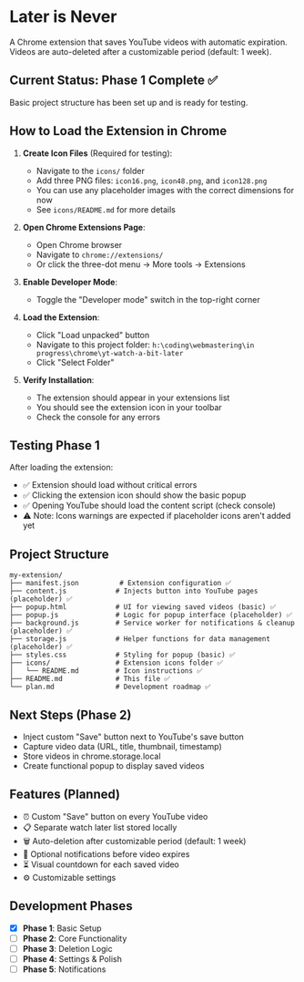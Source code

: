 # Later is Never

A Chrome extension that saves YouTube videos with automatic expiration. Videos are auto-deleted after a customizable period (default: 1 week).

## Current Status: Phase 1 Complete ✅

Basic project structure has been set up and is ready for testing.

## How to Load the Extension in Chrome

1. **Create Icon Files** (Required for testing):

   - Navigate to the `icons/` folder
   - Add three PNG files: `icon16.png`, `icon48.png`, and `icon128.png`
   - You can use any placeholder images with the correct dimensions for now
   - See `icons/README.md` for more details

2. **Open Chrome Extensions Page**:

   - Open Chrome browser
   - Navigate to `chrome://extensions/`
   - Or click the three-dot menu → More tools → Extensions

3. **Enable Developer Mode**:

   - Toggle the "Developer mode" switch in the top-right corner

4. **Load the Extension**:

   - Click "Load unpacked" button
   - Navigate to this project folder: `h:\coding\webmastering\in progress\chrome\yt-watch-a-bit-later`
   - Click "Select Folder"

5. **Verify Installation**:
   - The extension should appear in your extensions list
   - You should see the extension icon in your toolbar
   - Check the console for any errors

## Testing Phase 1

After loading the extension:

- ✅ Extension should load without critical errors
- ✅ Clicking the extension icon should show the basic popup
- ✅ Opening YouTube should load the content script (check console)
- ⚠️ Note: Icons warnings are expected if placeholder icons aren't added yet

## Project Structure

```
my-extension/
├── manifest.json          # Extension configuration ✅
├── content.js            # Injects button into YouTube pages (placeholder) ✅
├── popup.html            # UI for viewing saved videos (basic) ✅
├── popup.js              # Logic for popup interface (placeholder) ✅
├── background.js         # Service worker for notifications & cleanup (placeholder) ✅
├── storage.js            # Helper functions for data management (placeholder) ✅
├── styles.css            # Styling for popup (basic) ✅
├── icons/                # Extension icons folder ✅
│   └── README.md         # Icon instructions ✅
├── README.md             # This file ✅
└── plan.md               # Development roadmap ✅
```

## Next Steps (Phase 2)

- Inject custom "Save" button next to YouTube's save button
- Capture video data (URL, title, thumbnail, timestamp)
- Store videos in chrome.storage.local
- Create functional popup to display saved videos

## Features (Planned)

- ⏰ Custom "Save" button on every YouTube video
- 📋 Separate watch later list stored locally
- 🗑️ Auto-deletion after customizable period (default: 1 week)
- 🔔 Optional notifications before video expires
- ⏳ Visual countdown for each saved video
- ⚙️ Customizable settings

## Development Phases

- [x] **Phase 1**: Basic Setup
- [ ] **Phase 2**: Core Functionality
- [ ] **Phase 3**: Deletion Logic
- [ ] **Phase 4**: Settings & Polish
- [ ] **Phase 5**: Notifications
